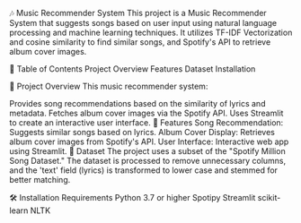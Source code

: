 🎶 Music Recommender System
This project is a Music Recommender System that suggests songs based on user input using natural language processing and machine learning techniques. It utilizes TF-IDF Vectorization and cosine similarity to find similar songs, and Spotify's API to retrieve album cover images.

📌 Table of Contents
Project Overview
Features
Dataset
Installation

🎯 Project Overview
This music recommender system:

Provides song recommendations based on the similarity of lyrics and metadata.
Fetches album cover images via the Spotify API.
Uses Streamlit to create an interactive user interface.
🚀 Features
Song Recommendation: Suggests similar songs based on lyrics.
Album Cover Display: Retrieves album cover images from Spotify's API.
User Interface: Interactive web app using Streamlit.
📄 Dataset
The project uses a subset of the "Spotify Million Song Dataset." The dataset is processed to remove unnecessary columns, and the 'text' field (lyrics) is transformed to lower case and stemmed for better matching.

🛠️ Installation
Requirements
Python 3.7 or higher
Spotipy
Streamlit
scikit-learn
NLTK
